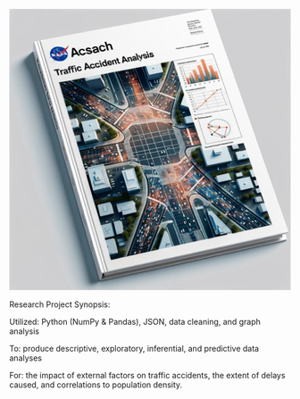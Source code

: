 ![NASA Image](nasa.png)

Research Project Synopsis: 

Utilized: Python (NumPy & Pandas), JSON, data cleaning, and graph analysis

To: produce descriptive, exploratory, inferential, and predictive data analyses 

For: the impact of external factors on traffic accidents, the extent of delays caused, and correlations to population density. 
